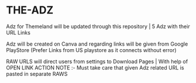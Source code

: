 # THE-ADZ
Adz for Themeland will be updated through this repository | 5 Adz with their URL Links

Adz will be created on Canva and regarding links will be given from Google PlayStore (Prefer Links from US playstore as it connects without error)


RAW URLS will direct users from settings to Download Pages | With help of OPEN LINK ACTION 
NOTE :-  Must take care that given Adz related URL is pasted in separate RAWS
